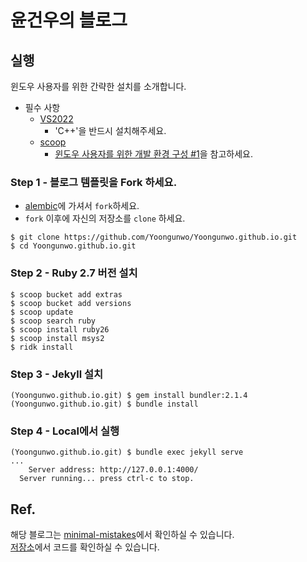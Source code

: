 # 윤건우의 블로그

## 실행
윈도우 사용자를 위한 간략한 설치를 소개합니다.

- 필수 사항
  - [VS2022](https://visualstudio.microsoft.com/)
    - 'C++'을 반드시 설치해주세요.
  - [scoop](https://scoop.sh/)
    - [윈도우 사용자를 위한 개발 환경 구성 #1](https://youtu.be/Z6YJfCzUZJE)을 참고하세요.

### Step 1 - 블로그 템플릿을 Fork 하세요.
- [alembic](https://github.com/daviddarnes/alembic)에 가셔서 `fork`하세요.
- `fork` 이후에 자신의 저장소를 `clone` 하세요.


```
$ git clone https://github.com/Yoongunwo/Yoongunwo.github.io.git
$ cd Yoongunwo.github.io.git
```

### Step 2 - Ruby 2.7 버전 설치

```
$ scoop bucket add extras
$ scoop bucket add versions
$ scoop update
$ scoop search ruby
$ scoop install ruby26
$ scoop install msys2
$ ridk install
```

### Step 3 - Jekyll 설치
```
(Yoongunwo.github.io.git) $ gem install bundler:2.1.4
(Yoongunwo.github.io.git) $ bundle install
```

### Step 4 - Local에서 실행
```
(Yoongunwo.github.io.git) $ bundle exec jekyll serve
...
    Server address: http://127.0.0.1:4000/
  Server running... press ctrl-c to stop.

```



## Ref.
해당 블로그는 [minimal-mistakes](https://mmistakes.github.io/minimal-mistakes/)에서 확인하실 수 있습니다. \
[저장소](https://github.com/mmistakes/minimal-mistakes)에서 코드를 확인하실 수 있습니다.

